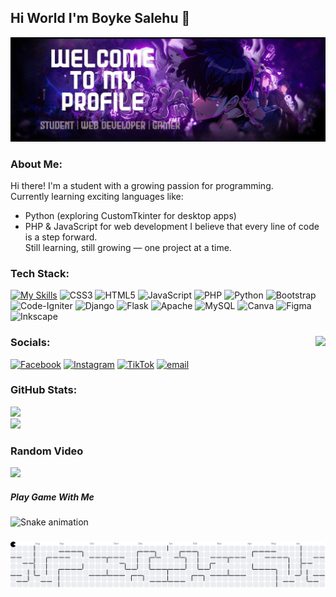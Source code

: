 ## Hi World I'm Boyke Salehu 👋

![Boyke Salehu](img/header.jpg)
### About Me:
Hi there! I'm a student with a growing passion for programming.  
Currently learning exciting languages like:
- Python (exploring CustomTkinter for desktop apps)
- PHP & JavaScript for web development
I believe that every line of code is a step forward.  
Still learning, still growing — one project at a time. 


### Tech Stack:
[![My Skills](https://skillicons.dev/icons?i=html,css,js,python,php)](https://skillicons.dev)
![CSS3](https://img.shields.io/badge/css3-%231572B6.svg?style=for-the-badge&logo=css3&logoColor=white) ![HTML5](https://img.shields.io/badge/html5-%23E34F26.svg?style=for-the-badge&logo=html5&logoColor=white) ![JavaScript](https://img.shields.io/badge/javascript-%23323330.svg?style=for-the-badge&logo=javascript&logoColor=%23F7DF1E) ![PHP](https://img.shields.io/badge/php-%23777BB4.svg?style=for-the-badge&logo=php&logoColor=white) ![Python](https://img.shields.io/badge/python-3670A0?style=for-the-badge&logo=python&logoColor=ffdd54) ![Bootstrap](https://img.shields.io/badge/bootstrap-%238511FA.svg?style=for-the-badge&logo=bootstrap&logoColor=white) ![Code-Igniter](https://img.shields.io/badge/CodeIgniter-%23EF4223.svg?style=for-the-badge&logo=codeIgniter&logoColor=white) ![Django](https://img.shields.io/badge/django-%23092E20.svg?style=for-the-badge&logo=django&logoColor=white) ![Flask](https://img.shields.io/badge/flask-%23000.svg?style=for-the-badge&logo=flask&logoColor=white) ![Apache](https://img.shields.io/badge/apache-%23D42029.svg?style=for-the-badge&logo=apache&logoColor=white) ![MySQL](https://img.shields.io/badge/mysql-4479A1.svg?style=for-the-badge&logo=mysql&logoColor=white) ![Canva](https://img.shields.io/badge/Canva-%2300C4CC.svg?style=for-the-badge&logo=Canva&logoColor=white) ![Figma](https://img.shields.io/badge/figma-%23F24E1E.svg?style=for-the-badge&logo=figma&logoColor=white) ![Inkscape](https://img.shields.io/badge/Inkscape-e0e0e0?style=for-the-badge&logo=inkscape&logoColor=080A13)

###

<img align="right" height="150" src="https://i.imgflip.com/65efzo.gif"  />

###


### Socials:
[![Facebook](https://img.shields.io/badge/Facebook-%231877F2.svg?logo=Facebook&logoColor=white)](https://facebook.com/Boyke) [![Instagram](https://img.shields.io/badge/Instagram-%23E4405F.svg?logo=Instagram&logoColor=white)](https://instagram.com/boy._mob) [![TikTok](https://img.shields.io/badge/TikTok-%23000000.svg?logo=TikTok&logoColor=white)](https://tiktok.com/@boyke_5) [![email](https://img.shields.io/badge/Email-D14836?logo=gmail&logoColor=white)](mailto:boysoleh4321@gmail.com) 
### GitHub Stats:
![](https://github-readme-stats.vercel.app/api?username=boyke-ssd&theme=material-palenight&hide_border=false&include_all_commits=false&count_private=true)<br/>
![](https://nirzak-streak-stats.vercel.app/?user=boyke-ssd&theme=material-palenight&hide_border=false)<br/>

### Random Video
![](img/lv_0_20250525093127.gif)

<h5 align="left">Play Game With Me</h5>

<img src="https://raw.githubusercontent.com/boyke-ssd/boyke-ssd/output/snake.svg" alt="Snake animation"/>


###

<picture>
  <source media="(prefers-color-scheme: dark)" srcset="https://raw.githubusercontent.com/boyke-ssd/boyke-ssd/output/pacman-contribution-graph-dark.svg">
  <source media="(prefers-color-scheme: light)" srcset="https://raw.githubusercontent.com/boyke-ssd/boyke-ssd/output/pacman-contribution-graph.svg">
  <img alt="pacman contribution graph" src="https://raw.githubusercontent.com/boyke-ssd/boyke-ssd/output/pacman-contribution-graph.svg">
</picture>

###